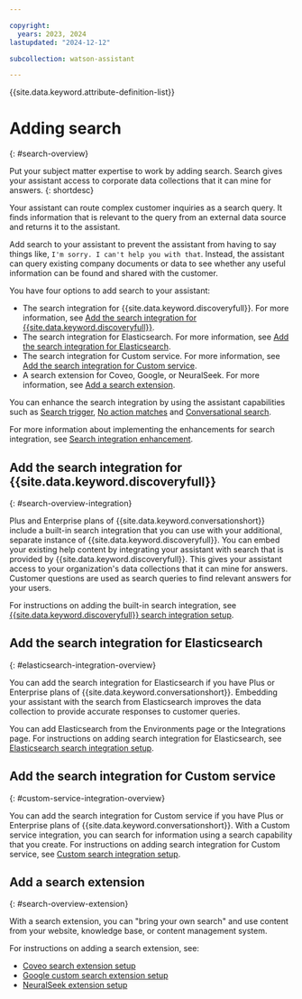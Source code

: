 ```yaml
---

copyright:
  years: 2023, 2024
lastupdated: "2024-12-12"

subcollection: watson-assistant

---
```


{{site.data.keyword.attribute-definition-list}}

# Adding search
{: #search-overview}

Put your subject matter expertise to work by adding search. Search gives your assistant access to corporate data collections that it can mine for answers.
{: shortdesc}

Your assistant can route complex customer inquiries as a search query. It finds information that is relevant to the query from an external data source and returns it to the assistant.

Add search to your assistant to prevent the assistant from having to say things like, `I'm sorry. I can't help you with that`. Instead, the assistant can query existing company documents or data to see whether any useful information can be found and shared with the customer.

You have four options to add search to your assistant:


- The search integration for {{site.data.keyword.discoveryfull}}. For more information, see [Add the search integration for {{site.data.keyword.discoveryfull}}](#search-overview-integration).
- The search integration for Elasticsearch. For more information, see [Add the search integration for Elasticsearch](#elasticsearch-integration-overview).
- The search integration for Custom service. For more information, see [Add the search integration for Custom service](#custom-service-integration-overview).
- A search extension for Coveo, Google, or NeuralSeek. For more information, see [Add a search extension](#search-overview-extension).





You can enhance the search integration by using the assistant capabilities such as [Search trigger](/docs/watson-assistant?topic=watson-assistant-search-integration-enhancement#search-add-trigger),  [No action matches](/docs/watson-assistant?topic=watson-assistant-handle-errors#no-action-matches) and [Conversational search](/docs/watson-assistant?topic=watson-assistant-conversational-search#conversational-search-setup). 

For more information about implementing the enhancements for search integration, see [Search integration enhancement](/docs/watson-assistant?topic=watson-assistant-search-integration-enhancement).

## Add the search integration for {{site.data.keyword.discoveryfull}}
{: #search-overview-integration}

Plus and Enterprise plans of {{site.data.keyword.conversationshort}} include a built-in search integration that you can use with your additional, separate instance of {{site.data.keyword.discoveryfull}}. You can embed your existing help content by integrating your assistant with search that is provided by {{site.data.keyword.discoveryfull}}. This gives your assistant access to your organization's data collections that it can mine for answers. Customer questions are used as search queries to find relevant answers for your users.

For instructions on adding the built-in search integration, see [{{site.data.keyword.discoveryfull}} search integration setup](/docs/watson-assistant?topic=watson-assistant-search-add).

## Add the search integration for Elasticsearch
{: #elasticsearch-integration-overview}

You can add the search integration for Elasticsearch if you have Plus or Enterprise plans of {{site.data.keyword.conversationshort}}. Embedding your assistant with the search from Elasticsearch improves the data collection to provide accurate responses to customer queries. 

You can add Elasticsearch from the Environments page or the Integrations page. For instructions on adding search integration for Elasticsearch, see [Elasticsearch search integration setup](/docs/watson-assistant?topic=watson-assistant-search-elasticsearch-add).


## Add the search integration for Custom service
{: #custom-service-integration-overview}

You can add the search integration for Custom service if you have Plus or Enterprise plans of {{site.data.keyword.conversationshort}}. With a Custom service integration, you can search for information using a search capability that you create. For instructions on adding search integration for Custom service, see [Custom search integration setup](/docs/watson-assistant?topic=watson-assistant-search-customsearch-add).



## Add a search extension
{: #search-overview-extension}

With a search extension, you can "bring your own search" and use content from your website, knowledge base, or content management system.

For instructions on adding a search extension, see:
- [Coveo search extension setup](/docs/watson-assistant?topic=watson-assistant-search-extension-coveo)
- [Google custom search extension setup](/docs/watson-assistant?topic=watson-assistant-search-extension-google)
- [NeuralSeek extension setup](/docs/watson-assistant?topic=watson-assistant-search-extension-neuralseek)
